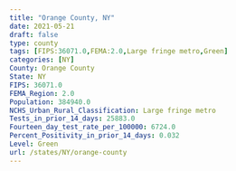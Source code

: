 ```yaml
---
title: "Orange County, NY"
date: 2021-05-21
draft: false
type: county
tags: [FIPS:36071.0,FEMA:2.0,Large fringe metro,Green]
categories: [NY]
County: Orange County
State: NY
FIPS: 36071.0
FEMA_Region: 2.0
Population: 384940.0
NCHS_Urban_Rural_Classification: Large fringe metro
Tests_in_prior_14_days: 25883.0
Fourteen_day_test_rate_per_100000: 6724.0
Percent_Positivity_in_prior_14_days: 0.032
Level: Green
url: /states/NY/orange-county
---
```



